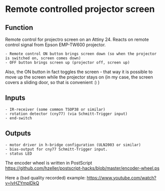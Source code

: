 Remote controlled projector screen
==================================

Function
--------
Remote control for projectro screen on an Attiny 24.
Reacts on remote control signal from Epson EMP-TW600 projector.

    - Remote control ON button brings screen down (so when the projector is switched on, screen comes down)
    - OFF button brings screen up (projector off, screen up)

Also, the ON button in fact toggles the screen - that way it is possible to
move up the screen while the projector stays on (in my case, the screen covers a sliding door, so that
is convenient :) )

Inputs
------

    - IR-receiver (some common TSOP38 or similar)
    - rotation detector (cny77) (via Schmitt-Trigger input)
    - end-switch

Outputs
-------

    - motor driver in h-bridge configuration (ULN2003 or similar)
    - bias-output for cny77 Schmitt-Trigger input.
    - status LED

The encoder wheel is written in PostScript
https://github.com/hzeller/postscript-hacks/blob/master/encoder-wheel.ps

Here a (bad quality recorded) example:
https://www.youtube.com/watch?v=lvHZYmplDkQ
